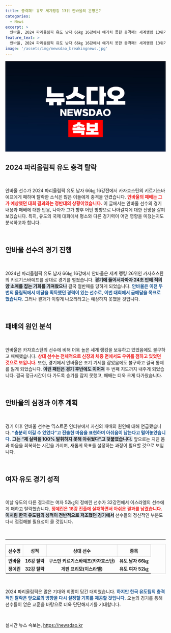 ```yaml
---
title: 충격패! 유도 세계랭킹 13위 안바울의 운명은?
categories:
  - News
excerpt: >
  안바울, 2024 파리올림픽 유도 남자 66㎏ 16강에서 예기치 못한 충격패! 세계랭킹 13위가 26위 상대에게 졌다. 올림픽 3회 연속 메달 도전이 물거품이 된 순간, 안바울의 아쉬움이 깊어만 간다. 🥋🔚
feature_text: >
  안바울, 2024 파리올림픽 유도 남자 66㎏ 16강에서 예기치 못한 충격패! 세계랭킹 13위가 26위 상대에게 졌다. 올림픽 3회 연속 메달 도전이 물거품이 된 순간, 안바울의 아쉬움이 깊어만 간다. 🥋🔚
image: '/assets/img/newsdao_breakingnews.jpg'
---
```


<p><img src="/assets/img/newsdao_breakingnews.jpg" alt="ontimetimes 속보" /></p>

<h2 data-ke-size="size26">2024 파리올림픽 유도 충격 탈락</h2>

<p data-ke-size="size16">&nbsp;</p>

<p data-ke-size="size16">안바울 선수가 2024 파리올림픽 유도 남자 66㎏ 16강전에서 카자흐스탄의 키르기스바예프에게 패하며 탈락한 소식은 많은 이들에게 충격을 안겼습니다. <b><span style="color: #ee2323;">안바울의 패배는 그가 예상했던 대회 결과와는 정반대의 상황이었습니다.</span></b> 이 글에서는 안바울 선수의 경기 내용과 패배에 대한 반응, 나아가 그가 향후 어떤 방향으로 나아갈지에 대한 전망을 살펴보겠습니다. 특히, 유도의 국제 대회에서 평소와 다른 경기력이 어떤 영향을 미쳤는지도 분석하고자 합니다.</p>

<p data-ke-size="size16">&nbsp;</p>

<h2 data-ke-size="size26">안바울 선수의 경기 진행</h2>

<p data-ke-size="size16">&nbsp;</p>

<p data-ke-size="size16">2024년 파리올림픽 유도 남자 66㎏ 16강에서 안바울은 세계 랭킹 26위인 카자흐스탄의 키르기스바예프를 상대로 경기를 펼쳤습니다. <b><span style="background-color: #21538527;">경기에 들어서자마자 24초 만에 적의 양 소매를 잡는 기회를 가져왔으나</span></b> 결국 절반패를 당하게 되었습니다. <b><span style="color: #1a5490;">안바울은 이전 두 번의 올림픽에서 메달을 획득했던 경력이 있는 선수로, 이번 대회에서 금메달을 목표로 했습니다.</span></b> 그러나 결과가 이렇게 나오리라고는 예상하지 못했을 것입니다.</p>

<p data-ke-size="size16">&nbsp;</p>

<h2 data-ke-size="size26">패배의 원인 분석</h2>

<p data-ke-size="size16">&nbsp;</p>

<p data-ke-size="size16">안바울은 카자흐스탄의 선수에 비해 더욱 높은 세계 랭킹을 보유하고 있었음에도 불구하고 패배했습니다. <b><span style="color: #ee2323;">상대 선수는 전체적으로 신장과 체중 면에서도 우위를 점하고 있었던 것으로 보입니다.</span></b> 또한, 경기에서 안바울은 초기 기세를 잡았음에도 불구하고 결국 통제를 잃게 되었습니다. <b><span style="background-color: #21538527;">이런 패턴은 경기 후반에도 이어져</span></b> 두 번째 지도까지 내주게 되었습니다. 결국 정규시간이 다 가도록 승기를 잡지 못했고, 패배는 더욱 크게 다가왔습니다.</p>

<p data-ke-size="size16">&nbsp;</p>

<h2 data-ke-size="size26">안바울의 심경과 이후 계획</h2>

<p data-ke-size="size16">&nbsp;</p>

<p data-ke-size="size16">경기 이후 안바울 선수는 믹스트존 인터뷰에서 자신의 패배의 원인에 대해 언급했습니다. <b><span style="color: #1a5490;">“충분히 이길 수 있었다”고 진솔한 마음을 표현하며 아쉬움이 남는다고 털어놓았습니다.</span></b> <b><span style="background-color: #21538527;">그는 “제 실력을 100% 발휘하지 못해 아쉬웠다”고 덧붙였습니다.</span></b> 앞으로는 지친 몸과 마음을 회복하는 시간을 가지며, 새롭게 목표를 설정하는 과정이 필요할 것으로 보입니다.</p>

<p data-ke-size="size16">&nbsp;</p>

<h2 data-ke-size="size26">여자 유도 경기 성적</h2>

<p data-ke-size="size16">&nbsp;</p>

<p data-ke-size="size16">이날 유도의 다른 결과로는 여자 52㎏의 정예린 선수가 32강전에서 이스라엘의 선수에게 패하고 탈락했습니다. <b><span style="color: #ee2323;">정예린은 16강 진출에 실패하면서 아쉬운 결과를 남겼습니다.</span></b> <b><span style="background-color: #21538527;">이처럼 한국 유도팀의 성적이 전반적으로 저조했던 경기에서</span></b> 선수들의 정신적인 부분도 다시 점검해볼 필요성이 클 것입니다.</p>

<p data-ke-size="size16">&nbsp;</p>

<hr style="height:2px; border:none; background-color:#333;"/>

<table style="width: 100%; border-collapse: collapse; border: 1px solid #ddd;">
  <thead>
    <tr>
      <th style="text-align: center; height: 30px; border: 1px solid #ddd;"><b>선수명</b></th>
      <th style="text-align: center; height: 30px; border: 1px solid #ddd;"><b>성적</b></th>
      <th style="text-align: center; height: 30px; border: 1px solid #ddd;"><b>상대 선수</b></th>
      <th style="text-align: center; height: 30px; border: 1px solid #ddd;"><b>종목</b></th>
    </tr>
  </thead>
  <tbody>
    <tr>
      <td style="text-align: center; height: 17px;"><b>안바울</b></td>
      <td style="text-align: center; height: 17px;"><b>16강 탈락</b></td>
      <td style="text-align: center; height: 17px;"><b>구스만 키르기스바예프(카자흐스탄)</b></td>
      <td style="text-align: center; height: 17px;"><b>유도 남자 66㎏</b></td>
    </tr>
    <tr>
      <td style="text-align: center; height: 17px;"><b>정예린</b></td>
      <td style="text-align: center; height: 17px;"><b>32강 탈락</b></td>
      <td style="text-align: center; height: 17px;"><b>게펜 프리모(이스라엘)</b></td>
      <td style="text-align: center; height: 17px;"><b>유도 여자 52㎏</b></td>
    </tr>
  </tbody>
</table>

<p data-ke-size="size16">&nbsp;</p>

<p data-ke-size="size16">2024 파리올림픽은 많은 기대와 희망이 담긴 대회였습니다. <b><span style="color: #1a5490;">하지만 한국 유도팀의 충격적인 탈락은 앞으로의 방향을 다시 설정할 기회를 제공할 것입니다.</span></b> 오늘의 경기를 통해 선수들이 얻은 교훈을 바탕으로 더욱 단단해지기를 기대합니다.</p>

<p data-ke-size="size16">&nbsp;</p>
실시간 뉴스 속보는, <a href="https://newsdao.kr" rel="dofollow">https://newsdao.kr</a>


